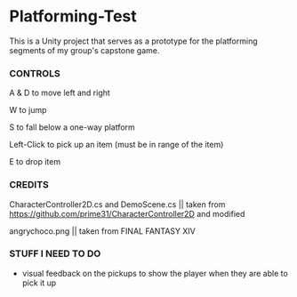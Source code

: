# Platforming-Test
This is a Unity project that serves as a prototype for the platforming segments of my group's capstone game.

### CONTROLS ###
A & D to move left and right

W to jump

S to fall below a one-way platform

Left-Click to pick up an item (must be in range of the item)

E to drop item

### CREDITS ###
CharacterController2D.cs and DemoScene.cs || taken from https://github.com/prime31/CharacterController2D and modified

angrychoco.png || taken from FINAL FANTASY XIV

### STUFF I NEED TO DO ###
- visual feedback on the pickups to show the player when they are able to pick it up

